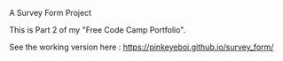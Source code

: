 A Survey Form Project

This is Part 2 of my "Free Code Camp Portfolio".

See the working version here : https://pinkeyeboi.github.io/survey_form/

